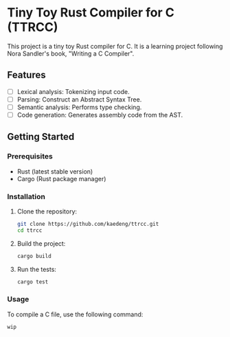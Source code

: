 # Tiny Toy Rust Compiler for C (TTRCC)

This project is a tiny toy Rust compiler for C. It is a learning project following Nora Sandler's book, "Writing a C Compiler".

## Features

- [ ] Lexical analysis: Tokenizing input code.
- [ ] Parsing: Construct an Abstract Syntax Tree.
- [ ] Semantic analysis: Performs type checking.
- [ ] Code generation: Generates assembly code from the AST.

## Getting Started

### Prerequisites

- Rust (latest stable version)
- Cargo (Rust package manager)

### Installation

1. Clone the repository:
    ```sh
    git clone https://github.com/kaedeng/ttrcc.git
    cd ttrcc
    ```

2. Build the project:
    ```sh
    cargo build
    ```

3. Run the tests:
    ```sh
    cargo test
    ```

### Usage

To compile a C file, use the following command:
```sh
wip
```
